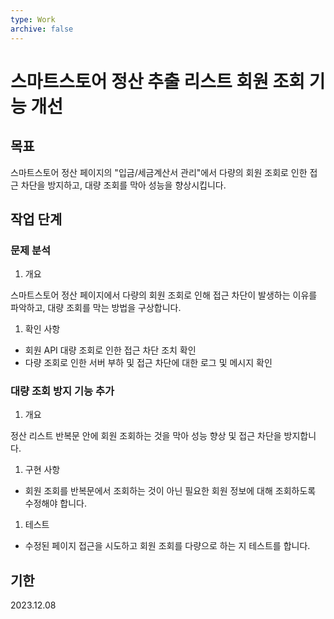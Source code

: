 ```yaml
---
type: Work
archive: false
---
```

# 스마트스토어 정산 추출 리스트 회원 조회 기능 개선

## 목표

스마트스토어 정산 페이지의 "입금/세금계산서 관리"에서 다량의 회원 조회로 인한 접근 차단을 방지하고, 대량 조회를 막아 성능을 향상시킵니다.

## 작업 단계

### 문제 분석

1. 개요

스마트스토어 정산 페이지에서 다량의 회원 조회로 인해 접근 차단이 발생하는 이유를 파악하고, 대량 조회를 막는 방법을 구상합니다.

1. 확인 사항

- 회원 API 대량 조회로 인한 접근 차단 조치 확인
- 다량 조회로 인한 서버 부하 및 접근 차단에 대한 로그 및 메시지 확인

### 대량 조회 방지 기능 추가

1. 개요

정산 리스트 반복문 안에 회원 조회하는 것을 막아 성능 향상 및 접근 차단을 방지합니다.

1. 구현 사항

- 회원 조회를 반복문에서 조회하는 것이 아닌 필요한 회원 정보에 대해 조회하도록 수정해야 합니다.

1. 테스트

- 수정된 페이지 접근을 시도하고 회원 조회를 다량으로 하는 지 테스트를 합니다.

## 기한

2023.12.08